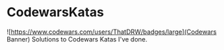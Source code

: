 # CodewarsKatas
![https://www.codewars.com/users/ThatDRW/badges/large](Codewars Banner)
Solutions to Codewars Katas I've done.
